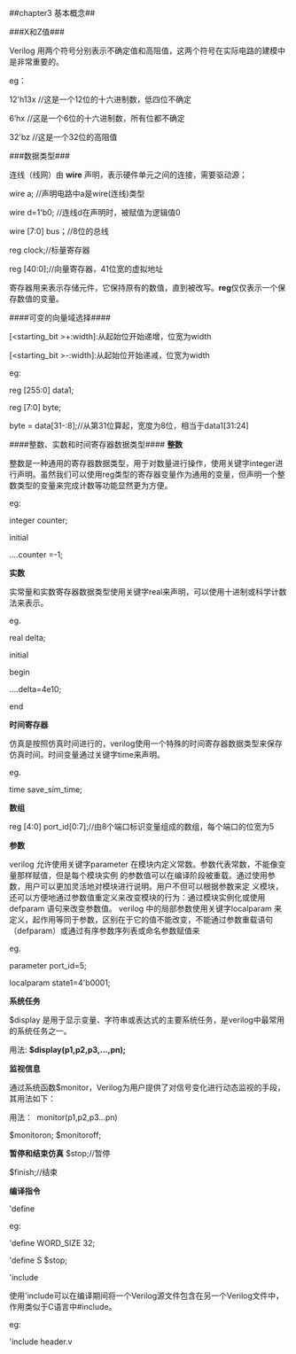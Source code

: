 ##chapter3 基本概念##

###X和Z值###

Verilog 用两个符号分别表示不确定值和高阻值，这两个符号在实际电路的建模中是非常重要的。

eg：

12'h13x //这是一个12位的十六进制数，低四位不确定

6’hx    //这是一个6位的十六进制数，所有位都不确定

32'bz   //这是一个32位的高阻值


###数据类型###

连线（线网）由 **wire** 声明，表示硬件单元之间的连接，需要驱动源；

wire a; //声明电路中a是wire(连线)类型

wire d=1'b0;  //连线d在声明时，被赋值为逻辑值0

wire [7:0] bus；//8位的总线

reg clock;//标量寄存器

reg [40:0];//向量寄存器，41位宽的虚拟地址


寄存器用来表示存储元件，它保持原有的数值，直到被改写。**reg**仅仅表示一个保存数值的变量。


####可变的向量域选择####

\[<starting_bit \>+:width]:从起始位开始递增，位宽为width

\[<starting_bit \>-:width]:从起始位开始递减，位宽为width

eg:

reg [255:0] data1;

reg [7:0] byte;

byte = data[31-:8];//从第31位算起，宽度为8位，相当于data1[31:24]

####整数、实数和时间寄存器数据类型####
**整数**

整数是一种通用的寄存器数据类型，用于对数量进行操作，使用关键字integer进行声明。虽然我们可以使用reg类型的寄存器变量作为通用的变量，但声明一个整数类型的变量来完成计数等功能显然更为方便。

eg:

integer counter;

initial

....counter =-1;

**实数**

实常量和实数寄存器数据类型使用关键字real来声明，可以使用十进制或科学计数法来表示。

eg.

real delta;

initial 

begin

....delta=4e10;

end

**时间寄存器**

仿真是按照仿真时间进行的，verilog使用一个特殊的时间寄存器数据类型来保存仿真时间。时间变量通过关键字time来声明。

eg.

time save_sim_time;

**数组**

reg [4:0] port_id[0:7];//由8个端口标识变量组成的数组，每个端口的位宽为5

**参数**
 
verilog 允许使用关键字parameter 在模块内定义常数。参数代表常数，不能像变量那样赋值，但是每个模块实例
的参数值可以在编译阶段被重载。通过使用参数，用户可以更加灵活地对模块进行说明。用户不但可以根据参数来定
义模块，还可以方便地通过参数值重定义来改变模块的行为：通过模块实例化或使用defparam 语句来改变参数值。
verilog 中的局部参数使用关键字localparam 来定义，起作用等同于参数，区别在于它的值不能改变，不能通过参数重载语句（defparam）或通过有序参数序列表或命名参数赋值来


eg.

parameter port_id=5; 

localparam state1=4'b0001;

**系统任务**

$display 是用于显示变量、字符串或表达式的主要系统任务，是verilog中最常用的系统任务之一。

用法:&nbsp;<b>$display(p1,p2,p3,...,pn);</b>

**监视信息**

通过系统函数$monitor，Verilog为用户提供了对信号变化进行动态监视的手段，其用法如下：

用法：&nbsp;&nbsp;monitor(p1,p2,p3...pn)

$monitoron; $monitoroff;

**暂停和结束仿真**
$stop;//暂停

$finish;//结束

**编译指令**

'define

eg:

'define WORD_SIZE 32;

'define S $stop;


'include

使用'include可以在编译期间将一个Verilog源文件包含在另一个Verilog文件中，作用类似于C语言中#include。

eg:

'include header.v


































